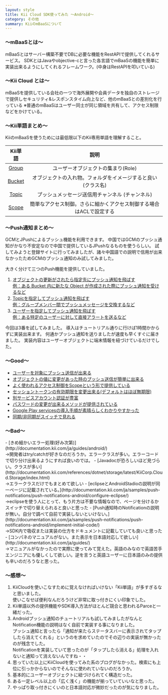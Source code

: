 ```yaml
---
layout: style
title: Kii Cloud SDK使ってみた 〜Android〜
category: その他
summary: KiiのmBaaSについて
---
```

<h3> 〜mBaaSとは〜 </h3>

mBaaSとはサーバー構築不要でDBに必要な機能をRestAPIで提供してくれるサービス。
SDKとはJavaやobjective-cと言った各言語でmBaaSの機能を簡単に実装出来るようにしてくれるフレームワーク。(中身はRestAPIを叩いている)

<h3> 〜Kii Cloud とは〜 </h3>

mBaaSを提供している会社の一つで海外展開や会員データを独自のストレージで提供しセキュリティ&レスポンスタイム向上など、他のmBaaSとの差別化を行っている
※普通のmBaaSはユーザー同士が同じ領域を共有して、アクセス制限などをかけている。

<h3> 〜Kii単語まとめ〜 </h3>

KiiのmBaaSを使うためには最低限以下のKii専用単語を理解すること。

| Kii単語           | 説明                     |
| :---:             | :---:                    |
| [Group](http://documentation.kii.com/ja/starts/cloudsdk/cloudoverview/usergroup/)             | ユーザーオブジェクトの集まり(Role)|
| [Bucket](http://documentation.kii.com/ja/starts/cloudsdk/cloudoverview/bucket/)            | オブジェクトの入れ物。フォルダをイメージすると良い(クラス名)|
| [Topic](http://documentation.kii.com/ja/starts/cloudsdk/managing-push-notification/push_kiicloud/push-to-user/)             | プッシュメッセージ送信用チャンネル (チャンネル)|
| [Scope](http://documentation.kii.com/ja/starts/cloudsdk/cloudoverview/bucketscope/)             | 簡単なアクセス制御。さらに細かくアクセス制御する場合はACLで設定する|

<h3> 〜Push通知まとめ〜 </h3>

GCMとJPushによるプッシュ機能を利用できます。
中国ではGCMのプッシュ通知がかなり不安定なので中国で提供しているJPushなるものを使うらしい。
試してみようと登録サイトに行ってみましたが、諸々中国語での説明で信用が出来なかったためGCMのプッシュ通知のみ試してみました。

大きく分けて三つのPush機能を提供していました。
1. [オブジェクトの更新がされたら指定先にプッシュ通知を飛ばす<br>例：ある Bucket 内に新たな Object が作成された際にプッシュ通知を受けるなど](http://documentation.kii.com/ja/starts/cloudsdk/managing-push-notification/push_kiicloud/push-to-app/)
2. [Topicを指定してプッシュ通知を飛ばす<br>例：グループメンバー間でプッシュメッセージを交換するなど](http://documentation.kii.com/ja/starts/cloudsdk/managing-push-notification/push_kiicloud/push-to-user/)
3. [ユーザーを指定してプッシュ通知を飛ばす<br>例：ある特定のユーザーに対して直接アラートを送るなど](http://documentation.kii.com/ja/starts/cloudsdk/managing-push-notification/push_kiicloud/direct-push/)

今回は3番を試してみました。
導入はチュートリアル通りに行けば1時間かからずに実装出来ます。
何通かプッシュ通知を送りましたが速度も早くすぐに届きました。
実装内容はユーザーオブジェクトに端末情報を紐づけているだけでした。


<h3> 〜Good〜 </h3>

- [ユーザーを対象にプッシュ送信が出来る](http://documentation.kii.com/ja/guides/android/managing-push-notification/direct-push/)
- [オブジェクトの値に変更があった時のプッシュ送信が簡単に出来る](http://documentation.kii.com/ja/guides/android/managing-push-notification/push-to-app/)
- [よく使われるアクセス制御をScopeという形で提供している](http://documentation.kii.com/ja/guides/android/securing-data/)
- [セッショントークンの有効期限を変更出来る(デフォルトはほぼ無期限)](http://documentation.kii.com/ja/starts/cloudsdk/managing-users/accesstoken/)
- [別サービスアカウント認証が豊富](http://documentation.kii.com/ja/starts/cloudsdk/managing-users/external/)
- [パスワードの変更が出来るメソッドが提供されている](http://documentation.kii.com/ja/guides/android/managing-users/passwords/)
- [Google Play servicesの導入手順が素晴らしくわかりやすかった](http://documentation.kii.com/ja/samples/push-notifications/push-notifications-android/configure-eclipse/)
- [同期/非同期がスイッチで見れる](http://documentation.kii.com/ja/guides/android/quickstart/adding-kii-push-notification-to-your-application/adding-push-notification-gcm/)

<h3> 〜Bad〜 </h3>
- [きめ細かいエラー処理(好み次第)](http://documentation.kii.com/ja/guides/android/)
<br>→開発者はtry/catchが好きなのだろうか。エラークラスが多い。エラーコードで切り分け出来るようにすれば良いのでは。
- [Javadocが恐ろしいほど見づらい。クラスが多い](http://documentation.kii.com/references/dotnet/storage/latest/KiiCorp.Cloud.Storage/index.html)
<br>→エラークラスだけでもまとめて欲しい
- [eclipseとAndroidStadioの説明が同一ページに記載されている。](http://documentation.kii.com/ja/samples/push-notifications/push-notifications-android/configure-eclipse/)
<br>→eclipseを使う人にとって、もう片方は不要な情報なので、ページを分けるかスイッチで切り替えられると良いと思った
- [Push通知時のNotificationの説明が無い。自分で調べて自前で実装しないといけない。](http://documentation.kii.com/ja/samples/push-notifications/push-notifications-android/implement-initial-code/)
<br>→SDK内で吸収または実装の仕方をドキュメントに記載していても良いと思った
- [コンパネのマニュアルがない。また表示を日本語対応して欲しい](http://documentation.kii.com/ja/guides/)
<br>→マニュアルがなかったので実際に使ってみて覚えた。英語のみなので英語苦手エンジニアにも優しくして欲しい。逆を言うと英語ユーザーに日本語のみの提供も辛いのだろうなと思った。

<h3> 〜感想〜 </h3>

1. KiiCloudを使いこなすために覚えなければいけない「Kii単語」が多すぎるなと思いました。<br>
使いこなせば便利なんだろうけど非常に取っ付きにくい印象でした。
2. Kii単語以外の提供機能やSDK導入方法がほとんど競合と思われるParceと一緒だった。
3. Androidプッシュ通知のチュートリアルも試してみましたがなんとNotification機能の説明はなく自前で実装する事になりました。<br>
プッシュ通知と言ったら「通知が来たらステータスバーに表示されてタップしたら消えてくれる」というのを求めていたのでその辺りの実装が無かったのが残念でした。<br>
Notificationを実装していて思ったのが「タップしたら消える」処理を入れないと通知って消えないんですね・・<br>
4. 思っていた以上にKiiCloudを使ってみた系のブログがなかった。検索にも上位に引っかからないのでそんなに使われていないのだろうか。
5. 基本的にユーザーオブジェクトに紐づけられてく構造だった。
6. ある一定レベル以上の「広く浅く」の機能が揃っていていいなと思った。
7. やっぱり取っ付きにくいのと日本語対応が微妙だったのが気になりました。
